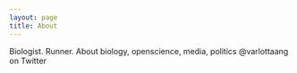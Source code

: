```yaml
---
layout: page
title: About
---
```


<p class="message">
Biologist. Runner.
About biology, openscience, media, politics
@varlottaang on Twitter
</p>

